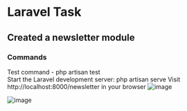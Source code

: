 # Laravel Task 

## Created a newsletter module 

### Commands

Test command - php artisan test </br>
Start the Laravel development server: php artisan serve
Visit http://localhost:8000/newsletter in your browser
![image](https://github.com/user-attachments/assets/1bdc17e6-63fc-4878-b369-f2086b91815e)

![image](https://github.com/user-attachments/assets/ef3a30b5-7ee3-4545-b9e0-53f402778a2c)
